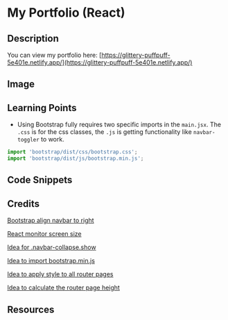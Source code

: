 # My Portfolio (React)

## Description



You can view my portfolio here: [https://glittery-puffpuff-5e401e.netlify.app/](https://glittery-puffpuff-5e401e.netlify.app/)

## Image



## Learning Points

* Using Bootstrap fully requires two specific imports in the `main.jsx`. The `.css` is for the css classes, the `.js` is getting functionality like `navbar-toggler` to work.
```js
import 'bootstrap/dist/css/bootstrap.css';
import 'bootstrap/dist/js/bootstrap.min.js';
```

## Code Snippets


## Credits 

[Bootstrap align navbar to right](https://www.studytonight.com/bootstrap/how-to-align-bootstrap-5-navbar-items-to-the-right)

[React monitor screen size](https://stackoverflow.com/a/44481429)

[Idea for .navbar-collapse.show](https://stackoverflow.com/a/42401686)

[Idea to import bootstrap.min.js](https://stackoverflow.com/a/55890504)

[Idea to apply style to all router pages](https://stackoverflow.com/a/47898141)

[Idea to calculate the router page height](https://stackoverflow.com/q/47623772)

## Resources